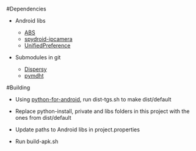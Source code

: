 #Dependencies

* Android libs
    * [ABS](https://github.com/d3vgru/ActionBarSherlock/tree/tgs-android)
    * [spydroid-ipcamera](https://github.com/d3vgru/spydroid-ipcamera/tree/tgs-android)
    * [UnifiedPreference](https://github.com/saik0/UnifiedPreference)



* Submodules in git
    * [Dispersy](https://github.com/d3vgru/dispersy/tree/tgs-android)
    * [pymdht](https://github.com/d3vgru/pymdht/tree/tgs-android)


#Building

* Using [python-for-android](https://github.com/d3vgru/python-for-android/tree/tgs-android), run dist-tgs.sh to make dist/default

* Replace python-install, private and libs folders in this project with the ones from dist/default

* Update paths to Android libs in project.properties

* Run build-apk.sh

